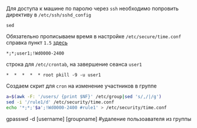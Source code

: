 Для доступа к машине по паролю через `ssh` необходимо попровить директиву в `/etc/ssh/sshd_config`  
```
sed
```
Обязательно прописываем время в настройке `/etc/secure/time.conf` справка пункт `1.5` [здесь](https://xubuntu-ru.net/how-to/101-roditelskiy-kontrol-posredstvom-linux-pam.html)  
```
*;*;user1;!Wd0000-2400
```
строка для `/etc/crontab`, на завершение сеанса `user1`
```
*  *  *  *  * root pkill -9 -u user1
```
Создаем скрит для `cron` на изменение участников в группе
```sh
a=$(awk -F: '/users/ {print $NF}' /etc/group|sed 's/,/|/g') 
sed -i '/rule1/d' /etc/security/time.conf
echo '*;*;'$a';!Wd0000-2400 #rule1' > /etc/security/time.conf  
```


gpasswd -d [username] [groupname] #удаление пользоавателя из группы
